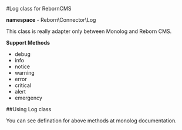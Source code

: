 #Log class for RebornCMS

**namespace** - Reborn\Connector\Log

This class is really adapter only between Monolog and Reborn CMS.

**Support Methods**

* debug
* info
* notice
* warning
* error
* critical
* alert
* emergency

##Using Log class

You can see defination for above methods at monolog documentation.